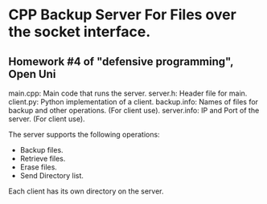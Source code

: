 # CPP Backup Server For Files over the socket interface.
## Homework #4 of "defensive programming", Open Uni

main.cpp: Main code that runs the server.
server.h: Header file for main.
client.py: Python implementation of a client.
backup.info: Names of files for backup and other operations. (For client use).
server.info: IP and Port of the server. (For client use).

The server supports the following operations:
- Backup files.
- Retrieve files.
- Erase files.
- Send Directory list.

Each client has its own directory on the server.
